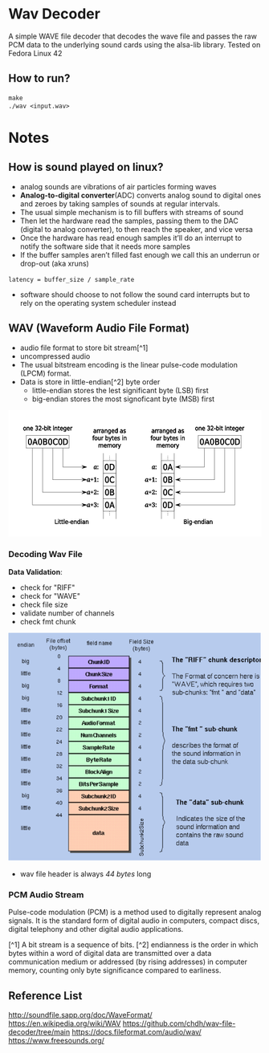 # Wav Decoder

A simple WAVE file decoder that decodes the wave file and passes the raw PCM data to the underlying sound cards using the alsa-lib library.
Tested on Fedora Linux 42

## How to run?

```shell
make
./wav <input.wav>
```

# Notes
## How is sound played on linux?

- analog sounds are vibrations of air particles forming waves
- **Analog-to-digital converter**(ADC) converts analog sound to digital ones and zeroes by taking samples of sounds at regular intervals.
- The usual simple mechanism is to fill buffers with streams of sound
- Then let the hardware read the samples, passing them to the DAC (digital to analog converter), to then reach the speaker, and vice versa
- Once the hardware has read enough samples it’ll do an interrupt to notify the software side that it needs more samples
- If the buffer samples aren’t filled fast enough we call this an underrun or drop-out (aka xruns)

`latency = buffer_size / sample_rate`

- software should choose to not follow the sound card interrupts but to rely on the operating system scheduler instead

## WAV (Waveform Audio File Format)

- audio file format to store bit stream[^1]
- uncompressed audio
- The usual bitstream encoding is the linear pulse-code modulation (LPCM) format.
- Data is store in little-endian[^2] byte order
    - little-endian stores the lest significant byte (LSB) first
    - big-endian stores the most signoficant byte (MSB) first

<img src="./img/32bit-Endianess.png" alt="Diagram demostrating big- vs little-endianness">

### Decoding Wav File

**Data Validation**:

- check for "RIFF"
- check for "WAVE"
- check file size
- validate number of channels
- check fmt chunk

<img src="./img/wav_header.png" alt="Image of the WAV file format header">

- wav file header is always *44 bytes* long

### PCM Audio Stream

Pulse-code modulation (PCM) is a method used to digitally represent analog signals. It is the standard form of digital audio in computers, compact discs, digital telephony and other digital audio applications.

[^1] A bit stream is a sequence of bits.
[^2] endianness is the order in which bytes within a word of digital data are transmitted over a data communication medium or addressed (by rising addresses) in computer memory, counting only byte significance compared to earliness.


## Reference List
http://soundfile.sapp.org/doc/WaveFormat/
https://en.wikipedia.org/wiki/WAV
https://github.com/chdh/wav-file-decoder/tree/main
https://docs.fileformat.com/audio/wav/
https://www.freesounds.org/
